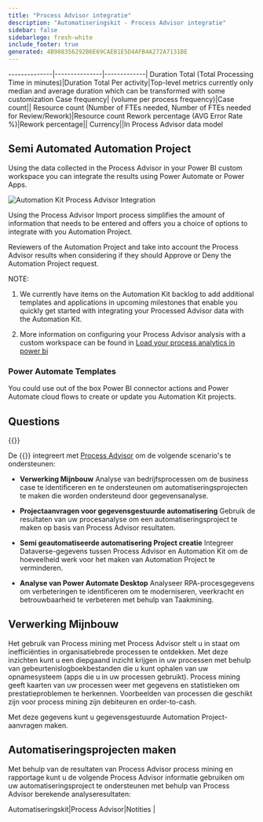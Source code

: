 ```yaml
---
title: "Process Advisor integratie"
description: "Automatiseringskit - Process Advisor integratie"
sidebar: false
sidebarlogo: fresh-white
include_footer: true
generated: 4B988356292B6E69CAEB1E5D4AFB4A272A7131BE
---
```

--------------|---------------|-------------|
Duration Total (Total Processing Time in minutes)|Duration Total Per activity|Top-level metrics currently only median and average duration which can be transformed with some customization
Case frequency| (volume per process frequency)|Case count||
Resource count (Number of FTEs needed, Number of FTEs needed for Review/Rework)|Resource count
Rework percentage (AVG Error Rate %)|Rework percentage||
Currency||In Process Advisor data model

## Semi Automated Automation Project

Using the data collected in the Process Advisor in your Power BI custom workspace you can integrate the results using Power Automate or Power Apps.

![Automation Kit Process Advisor Integration](/images/illustrations/process-advisor-integration.svg)

Using the Process Advisor Import process simplifies the amount of information that needs to be entered and offers you a choice of options to integrate with you Automation Project.

Reviewers of the Automation Project and take into account the Process Advisor results when considering if they should Approve or Deny the Automation Project request.

NOTE:

1. We currently have items on the Automation Kit backlog to add additional templates and applications in upcoming milestones that enable you quickly get started with integrating your Processed Advisor data with the Automation Kit.

2. More information on configuring your Process Advisor analysis with a custom workspace can be found in [Load your process analytics in power bi](https://learn.microsoft.com/en-us/power-automate/process-mining-pbi-workspace#load-your-process-analytics-in-power-bi)

### Power Automate Templates

You could use out of the box Power BI connector actions and Power Automate cloud flows to create or update you Automation Kit projects.

## Questions

{{<questions name="/content/en-us/backlog/process-advisor-integration.json" completed="Thank you for completing Process Advisor questions" showNavigationButtons=false >}}

De {{<product-name>}} integreert met [Process Advisor](https://learn.microsoft.com/en-us/power-automate/process-advisor-overview) om de volgende scenario's te ondersteunen:

- **Verwerking Mijnbouw** Analyse van bedrijfsprocessen om de business case te identificeren en te ondersteunen om automatiseringsprojecten te maken die worden ondersteund door gegevensanalyse.

- **Projectaanvragen voor gegevensgestuurde automatisering** Gebruik de resultaten van uw procesanalyse om een automatiseringsproject te maken op basis van Process Advisor resultaten.

- **Semi geautomatiseerde automatisering Project creatie** Integreer Dataverse-gegevens tussen Process Advisor en Automation Kit om de hoeveelheid werk voor het maken van Automation Project te verminderen.

- **Analyse van Power Automate Desktop** Analyseer RPA-procesgegevens om verbeteringen te identificeren om te moderniseren, veerkracht en betrouwbaarheid te verbeteren met behulp van Taakmining.

## Verwerking Mijnbouw

Het gebruik van Process mining met Process Advisor stelt u in staat om inefficiënties in organisatiebrede processen te ontdekken. Met deze inzichten kunt u een diepgaand inzicht krijgen in uw processen met behulp van gebeurtenislogboekbestanden die u kunt ophalen van uw opnamesysteem (apps die u in uw processen gebruikt). Process mining geeft kaarten van uw processen weer met gegevens en statistieken om prestatieproblemen te herkennen. Voorbeelden van processen die geschikt zijn voor process mining zijn debiteuren en order-to-cash.

Met deze gegevens kunt u gegevensgestuurde Automation Project-aanvragen maken.

## Automatiseringsprojecten maken

Met behulp van de resultaten van Process Advisor process mining en rapportage kunt u de volgende Process Advisor informatie gebruiken om uw automatiseringsproject te ondersteunen met behulp van Process Advisor berekende analyseresultaten:

Automatiseringskit|Process Advisor|Notities        |
